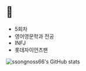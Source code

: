 # 🥸
- 5회차
- 영어영문학과 전공
- INFJ
- 롯데자이언츠팬

![ssongnoss66's GitHub stats](https://github-readme-stats.vercel.app/api?username=ssongnoss66&show_icons=true)
